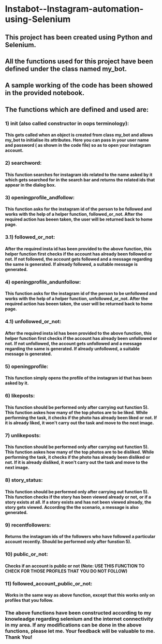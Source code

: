 # Instabot--Instagram-automation-using-Selenium

## This project has been created using Python and Selenium. 
## All the functions used for this project have been defined under the class named my_bot. 
## A sample working of the code has been showed in the provided notebook.

## The functions which are defined and used are:

### 1) __init__ (also called constructor in oops terminology): 
#### This gets called when an object is created from class my_bot and allows my_bot to initialise its attributes. Here you can pass in your user name and password ( as shown in the code file) so as to open your instagram account.

### 2) searchword: 
#### This function searches for instagram ids related to the name asked by it which gets searched for in the search bar and returns the related ids that appear in the dialog box.

### 3) openingprofile_andfollow:
#### This function asks for the instagram id of the person to be followed and works with the help of a helper function, followed_or_not. After the required action has beeen taken, the user will be returned back to home page.

### 3.1) followed_or_not:
#### After the required insta id has been provided to the above function, this helper function first checks if the account has already been followed or not. If not followed, the account gets followed and a message regarding the same is generated. If already followed, a suitable message is generated.

### 4) openingprofile_andunfollow:
#### This function asks for the instagram id of the person to be unfollowed and works with the help of a helper function, unfollowed_or_not. After the required action has beeen taken, the user will be returned back to home page.

### 4.1) unfollowed_or_not:
#### After the required insta id has been provided to the above function, this helper function first checks if the account has already been unfollowed or not. If not unfollowed, the account gets unfollowed and a message regarding the same is generated. If already unfollowed, a suitable message is generated.

### 5) openingprofile:
#### This function simply opens the profile of the instagram id that has been asked by it.

### 6) likeposts:
#### This function should be performed only after carrying out function 5). This function askes how many of the top photos are to be liked. While performing the task, it checks if the photo has already been liked or not. If it is already liked, it won't carry out the task and move to the next image.

### 7) unlikeposts:
#### This function should be performed only after carrying out function 5). This function askes how many of the top photos are to be disliked. While performing the task, it checks if the photo has already been disliked or not. If it is already disliked, it won't carry out the task and move to the next image.

### 8) story_status:
#### This function should be performed only after carrying out function 5). This function checks if the story has been viewed already or not, or if a story exists at all. If a story exists and has not been viewed already, the story gets viewed. According the the scenario, a message is also generated.

### 9) recentfollowers:
#### Returns the instagram ids of the followers who have followed a particular account recently. Should be performed only after funstion 5).

### 10) public_or_not:
#### Checks if an account is public or not (Note: USE THIS FUNCTION TO CHECK FOR THOSE PROFILES THAT YOU DO NOT FOLLOW)

### 11) followed_account_public_or_not:
#### Works in the same way as above function, except that this works only on profiles that you follow.

### The above functions have been constructed according to my knowleadge regarding selenium and the internet connectivity in my area. If any modifications can be done in the above functions, please let me. Your feedback will be valuable to me. Thank You!
